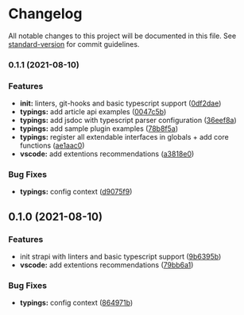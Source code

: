 # Changelog

All notable changes to this project will be documented in this file. See [standard-version](https://github.com/conventional-changelog/standard-version) for commit guidelines.

### 0.1.1 (2021-08-10)


### Features

* **init:** linters, git-hooks and basic typescript support ([0df2dae](https://github.com/digisquad-io/strapi-supercharged-template/commit/0df2dae22cf24aebf3c4e5d1c46230e9ea6b035d))
* **typings:** add article api examples ([0047c5b](https://github.com/digisquad-io/strapi-supercharged-template/commit/0047c5b4e72c47e312fa8b6f1c5c8f762a0b9b64))
* **typings:** add jsdoc with typescript parser configuration ([36eef8a](https://github.com/digisquad-io/strapi-supercharged-template/commit/36eef8a9e1a99b6f6076bfe056ba244befdf1088))
* **typings:** add sample plugin examples ([78b8f5a](https://github.com/digisquad-io/strapi-supercharged-template/commit/78b8f5a3d2f28641aa81ccf2bc522c7ce8372375))
* **typings:** register all extendable interfaces in globals + add core functions ([ae1aac0](https://github.com/digisquad-io/strapi-supercharged-template/commit/ae1aac0f7144e4d9765e08ade1afef5938c2d3d9))
* **vscode:** add extentions recommendations ([a3818e0](https://github.com/digisquad-io/strapi-supercharged-template/commit/a3818e0bf843fec90a4bdc4d2c5df574a432dcc4))


### Bug Fixes

* **typings:** config context ([d9075f9](https://github.com/digisquad-io/strapi-supercharged-template/commit/d9075f9899b513de6097f6a72d4c90a55ec9a893))

## 0.1.0 (2021-08-10)


### Features

* init strapi with linters and basic typescript support ([9b6395b](https://github.com/digisquad-io/strapi-supercharged-template/commit/9b6395b2001dc5bed3f9d1609fe3c156e4b6807b))
* **vscode:** add extentions recommendations ([79bb6a1](https://github.com/digisquad-io/strapi-supercharged-template/commit/79bb6a1c5243d9cdad8344345d0f8c39fe71be17))


### Bug Fixes

* **typings:** config context ([864971b](https://github.com/digisquad-io/strapi-supercharged-template/commit/864971bbad97c1d9ef4df5751aaae322703eed1a))
